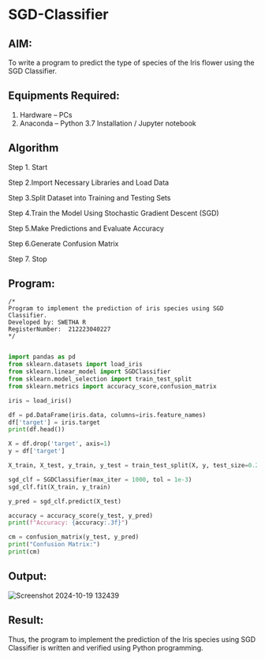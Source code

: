 # SGD-Classifier
## AIM:
To write a program to predict the type of species of the Iris flower using the SGD Classifier.

## Equipments Required:
1. Hardware – PCs
2. Anaconda – Python 3.7 Installation / Jupyter notebook

## Algorithm
Step 1. Start

Step 2.Import Necessary Libraries and Load Data

Step 3.Split Dataset into Training and Testing Sets

Step 4.Train the Model Using Stochastic Gradient Descent (SGD)

Step 5.Make Predictions and Evaluate Accuracy

Step 6.Generate Confusion Matrix

Step 7. Stop

## Program:
```
/*
Program to implement the prediction of iris species using SGD Classifier.
Developed by: SWETHA R
RegisterNumber:  212223040227
*/
```
```py

import pandas as pd
from sklearn.datasets import load_iris
from sklearn.linear_model import SGDClassifier
from sklearn.model_selection import train_test_split
from sklearn.metrics import accuracy_score,confusion_matrix

iris = load_iris()

df = pd.DataFrame(iris.data, columns=iris.feature_names)
df['target'] = iris.target
print(df.head())

X = df.drop('target', axis=1)
y = df['target']

X_train, X_test, y_train, y_test = train_test_split(X, y, test_size=0.2, random_state=42)

sgd_clf = SGDClassifier(max_iter = 1000, tol = 1e-3)
sgd_clf.fit(X_train, y_train)

y_pred = sgd_clf.predict(X_test)

accuracy = accuracy_score(y_test, y_pred)
print(f"Accuracy: {accuracy:.3f}")

cm = confusion_matrix(y_test, y_pred)
print("Confusion Matrix:")
print(cm)

```
## Output:
![Screenshot 2024-10-19 132439](https://github.com/user-attachments/assets/85068793-799f-47fd-8df9-a346ac02b0f9)


## Result:
Thus, the program to implement the prediction of the Iris species using SGD Classifier is written and verified using Python programming.
